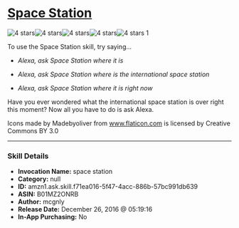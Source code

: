 # [Space Station](http://alexa.amazon.com/#skills/amzn1.ask.skill.f71ea016-5f47-4acc-886b-57bc991db639)
![4 stars](../../images/ic_star_black_18dp_1x.png)![4 stars](../../images/ic_star_black_18dp_1x.png)![4 stars](../../images/ic_star_black_18dp_1x.png)![4 stars](../../images/ic_star_black_18dp_1x.png)![4 stars](../../images/ic_star_border_black_18dp_1x.png) 1

To use the Space Station skill, try saying...

* *Alexa, ask Space Station where it is*

* *Alexa, ask Space Station where is the international space station*

* *Alexa, ask Space Station where it is right now*

Have you ever wondered what the international space station is over right this moment? Now all you have to do is ask Alexa.

Icons made by Madebyoliver from www.flaticon.com is licensed by Creative Commons BY 3.0

***

### Skill Details

* **Invocation Name:** space station
* **Category:** null
* **ID:** amzn1.ask.skill.f71ea016-5f47-4acc-886b-57bc991db639
* **ASIN:** B01MZ2ONRB
* **Author:** mcgnly
* **Release Date:** December 26, 2016 @ 05:19:16
* **In-App Purchasing:** No
